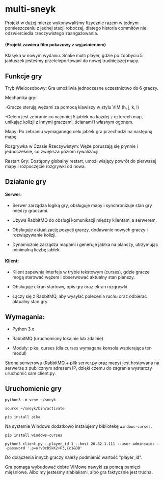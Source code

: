 # multi-sneyk
Projekt w dużej mierze wykonywaliśmy fizycznie razem w jednym pomieszczeniu z jednej stacji roboczej, dlatego historia commitów nie odzwierciedla rzeczywistego zaangażowania. 

#### (Projekt zawiera film pokazowy z wyjaśnieniem)

Klasyka w nowym wydaniu. Snake multi player, gdzie po zdobyciu 5 jabłuszek jesteśmy przeteleportowani do nowej trudniejszej mapy. 

## Funkcje gry
 Tryb Wieloosobowy: Gra umożliwia jednoczesne uczestnictwo do 6 graczy.
 
 Mechanika gry:
 
-Gracze sterują wężami za pomocą klawiszy w stylu VIM (h, j, k, l)

-Celem jest zebranie co najmniej 5 jabłek na każdej z czterech map, unikając kolizji z innymi graczami, ścianami i własnym ogonem.

Mapy: Po zebraniu wymaganego celu jabłek gra przechodzi na następną mapę.

Rozgrywka w Czasie Rzeczywistym: Węże poruszają się płynnie i jednocześnie, co zwiększa poziom rywalizacji.

Restart Gry: Dostępny globalny restart, umożliwiający powrót do pierwszej mapy i rozpoczęcie rozgrywki od nowa.


## Działanie gry
#### Serwer:

* Serwer zarządza logiką gry, obsługuje mapy i synchronizuje stan gry między graczami.

* Używa RabbitMQ do obsługi komunikacji między klientami a serwerem.

* Obsługuje aktualizację pozycji graczy, dodawanie nowych graczy i rozwiązywanie kolizji.

* Dynamicznie zarządza mapami i generuje jabłka na planszy, utrzymując minimalną liczbę jabłek.

#### Klient:

* Klient zapewnia interfejs w trybie tekstowym (curses), gdzie gracze mogą sterować wężem i obserwować aktualny stan planszy.

* Obsługuje ekran startowy, opis gry oraz ekran rozgrywki.

* Łączy się z RabbitMQ, aby wysyłać polecenia ruchu oraz odbierać aktualny stan gry.

## Wymagania:

* Python 3.x

* RabbitMQ (uruchomiony lokalnie lub zdalnie)

* Moduły: pika, curses (dla curses wymagana konsola wspierająca ten moduł)

Strona serwerowa (RabbitMQ + plik server.py oraz mapy) jest hostowana na serwerze z publicznym adresem IP, dzięki czemu do zagrania wystarczy uruchomić sam client.py.


## Uruchomienie gry

`python3 -m venv ~/sneyk`

`source ~/sneyk/bin/activate`

`pip install pika`

Na systemie Windows dodatkowo instalujemy bibliotekę `windows-curses`.

`pip install windows-curses`

`python3 client.py --player_id 1 --host 20.82.1.111 --user adminowiec --password '.p=o!v0cD5kK2+F3,{c1&DB'`

Do dołączenia innych graczy należy podmienić wartość "player_id".

Gra pomaga wybudować dobre VIMowe nawyki za pomcą pamięci mięśniowe. 
Albo my jesteśmy słabiakami, albo gra faktycznie jest trudna.



